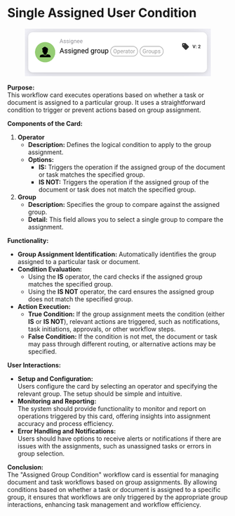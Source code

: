 # Single Assigned User Condition

<figure><img src="../../../../.gitbook/assets/image (16).png" alt="" width="563"><figcaption></figcaption></figure>

**Purpose:**\
This workflow card executes operations based on whether a task or document is assigned to a particular group. It uses a straightforward condition to trigger or prevent actions based on group assignment.

**Components of the Card:**

1. **Operator**
   * **Description:** Defines the logical condition to apply to the group assignment.
   * **Options:**
     * **IS:** Triggers the operation if the assigned group of the document or task matches the specified group.
     * **IS NOT:** Triggers the operation if the assigned group of the document or task does not match the specified group.
2. **Group**
   * **Description:** Specifies the group to compare against the assigned group.
   * **Detail:** This field allows you to select a single group to compare the assignment.

**Functionality:**

* **Group Assignment Identification:** Automatically identifies the group assigned to a particular task or document.
* **Condition Evaluation:**
  * Using the **IS** operator, the card checks if the assigned group matches the specified group.
  * Using the **IS NOT** operator, the card ensures the assigned group does not match the specified group.
* **Action Execution:**
  * **True Condition:** If the group assignment meets the condition (either **IS** or **IS NOT**), relevant actions are triggered, such as notifications, task initiations, approvals, or other workflow steps.
  * **False Condition:** If the condition is not met, the document or task may pass through different routing, or alternative actions may be specified.

**User Interactions:**

* **Setup and Configuration:**\
  Users configure the card by selecting an operator and specifying the relevant group. The setup should be simple and intuitive.
* **Monitoring and Reporting:**\
  The system should provide functionality to monitor and report on operations triggered by this card, offering insights into assignment accuracy and process efficiency.
* **Error Handling and Notifications:**\
  Users should have options to receive alerts or notifications if there are issues with the assignments, such as unassigned tasks or errors in group selection.

**Conclusion:**\
The "Assigned Group Condition" workflow card is essential for managing document and task workflows based on group assignments. By allowing conditions based on whether a task or document is assigned to a specific group, it ensures that workflows are only triggered by the appropriate group interactions, enhancing task management and workflow efficiency.
